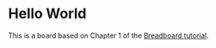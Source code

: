 # Hello World

This is a board based on Chapter 1 of the [Breadboard tutorial](https://github.com/breadboard-ai/breadboard/blob/main/packages/breadboard/docs/tutorial/README.md).
